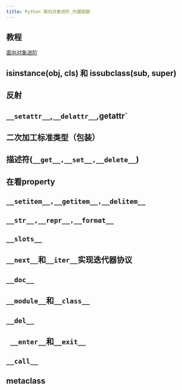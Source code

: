 ```yaml
---
title: Python 面向对象进阶_内置函数
---
```


## 教程

[面向对象进阶](https://www.cnblogs.com/linhaifeng/articles/6204014.html)

## isinstance(obj, cls) 和 issubclass(sub, super)

## 反射

## `__setattr__`,`__delattr__`,__getattr__`

## 二次加工标准类型（包装）

## 描述符(`__get__,__set__,__delete__`)

## 在看property

## `__setitem__,__getitem__,__delitem__`

## `__str__,__repr__,__format__`

## `__slots__`

## `__next__`和`__iter__`实现迭代器协议

## `__doc__`

## `__module__`和`__class__`

## `__del__`

## ` __enter__`和`__exit__`

## `__call__`

##  metaclass
